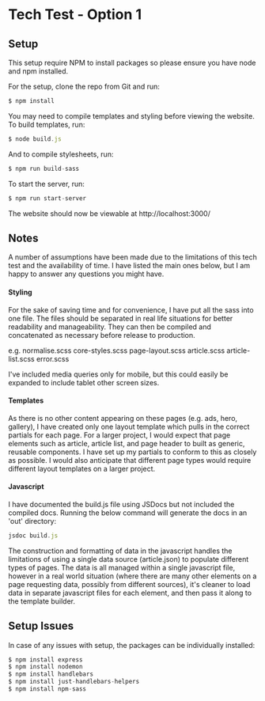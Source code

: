 
# Tech Test - Option 1

## Setup
This setup require NPM to install packages so please ensure you have node and npm installed.

For the setup, clone the repo from Git and run:

```js
$ npm install
```

You may need to compile templates and styling before viewing the website. To build templates, run:

```js
$ node build.js
```

And to compile stylesheets, run:

```js
$ npm run build-sass
```

To start the server, run:

```js
$ npm run start-server
```

The website should now be viewable at http://localhost:3000/


## Notes
A number of assumptions have been made due to the limitations of this tech test and the availability of time. I have listed the main ones below, but I am happy to answer any questions you might have.

#### Styling
For the sake of saving time and for convenience, I have put all the sass into one file. The files should be separated in real life situations for better readability and manageability. They can then be compiled and concatenated as necessary before release to production. 
 
e.g.    normalise.scss
        core-styles.scss
        page-layout.scss
        article.scss
        article-list.scss
        error.scss

I've included media queries only for mobile, but this could easily be expanded to include tablet other screen sizes.

#### Templates
As there is no other content appearing on these pages (e.g. ads, hero, gallery), I have created only one layout template which pulls in the correct partials for each page. For a larger project, I would expect that page elements such as article, article list, and page header to built as generic, reusable components. I have set up my partials to conform to this as closely as possible. I would also anticipate that different page types would require different layout templates on a larger project.

#### Javascript
I have documented the build.js file using JSDocs but not included the compiled docs. Running the below command will generate the docs in an 'out' directory:

```js
jsdoc build.js
```

The construction and formatting of data in the javascript handles the limitations of using a single data source (article.json) to populate different types of pages. The data is all managed within a single javascript file, however in a real world situation (where there are many other elements on a page requesting data, possibly from different sources), it's cleaner to load data in separate javascript files for each element, and then pass it along to the template builder.


## Setup Issues
In case of any issues with setup, the packages can be individually installed:

```js
$ npm install express
$ npm install nodemon
$ npm install handlebars
$ npm install just-handlebars-helpers
$ npm install npm-sass
```
